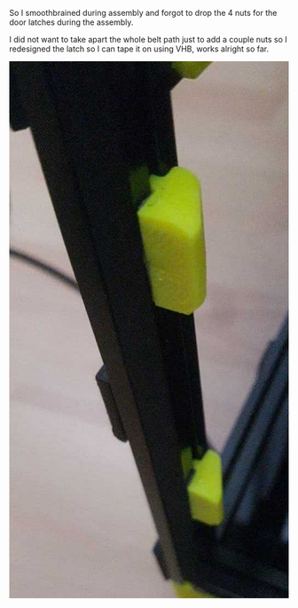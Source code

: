 So I smoothbrained during assembly and forgot to drop the 4 nuts for the door latches during the assembly.

I did not want to take apart the whole belt path just to add a couple nuts so I redesigned the latch so I can tape it on using VHB, works alright so far.

![example image](img/examplePicture.jpg)